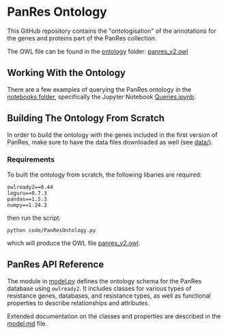 # PanRes Ontology
This GitHub repository contains the "ontologisation" of the annotations for the genes and proteins part of the PanRes collection. 

The OWL file can be found in the [ontology](/ontology/) folder: [panres_v2.owl](/ontology/panres_v2.owl)

## Working With the Ontology
There are a few examples of querying the PanRes ontology in the [notebooks folder](/notebooks), specifically the Jupyter Notebook [Queries.ipynb](/notebooks/Queries.ipynb).

## Building The Ontology From Scratch
In order to build the ontology with the genes included in the first version of PanRes, make sure to have the data files downloaded as well (see [data/](/data)).

### Requirements
To built the ontology from scratch, the following libaries are required:
```
owlready2==0.44
loguru==0.7.3
pandas==1.5.3
numpy==1.24.3
```

then run the script:
```
python code/PanResOntology.py
```
which will produce the OWL file [panres_v2.owl](/ontology/panres_v2.owl).

## PanRes API Reference
The module in [model.py](/code/model.py) defines the ontology schema for the PanRes database using `owlready2`. It includes classes for various types of resistance genes, databases, and resistance types, as well as functional properties to describe relationships and attributes.

Extended documentation on the classes and properties are described in the [model.md](model.md) file.